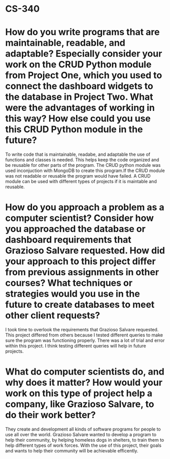# CS-340
# How do you write programs that are maintainable, readable, and adaptable? Especially consider your work on the CRUD Python module from Project One, which you used to connect the dashboard widgets to the database in Project Two. What were the advantages of working in this way? How else could you use this CRUD Python module in the future?
To write code that is maintainable, readabe, and adaptable the use of functions and classes is needed. This helps keep the code organized and be reusable for other parts of the program. The CRUD python module was used inconjuction with MongoDB to create this program.If the CRUD module was not readable or reusable the program would have failed. A CRUD module can be used with different types of projects if it is maintable and reusable. 
# How do you approach a problem as a computer scientist? Consider how you approached the database or dashboard requirements that Grazioso Salvare requested. How did your approach to this project differ from previous assignments in other courses? What techniques or strategies would you use in the future to create databases to meet other client requests?
I took time to overlook the requirements that Grazioso Salvare requested. This project differed from others because I tested different queries to make sure the program was functioning properly. There was a lot of trial and error within this project. I think testing different queries will help in future projects. 
# What do computer scientists do, and why does it matter? How would your work on this type of project help a company, like Grazioso Salvare, to do their work better?
They create and development all kinds of software programs for people to use all over the world. Grazioso Salvare wanted to develop a program to help their community, by helping homeless dogs in shelters, to train them to help different types of work forces. With the use of this project, their goals and wants to help their community will be achievable efficently. 
